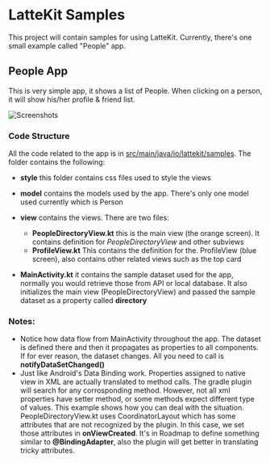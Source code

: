 # LatteKit Samples

This project will contain samples for using LatteKit. Currently, there's one small example called "People" app.

## People App
This is very simple app, it shows a list of People. When clicking on a person, it will show his/her profile & friend list.

![Screenshots](https://imgur.com/ZX0l0Aj.gif)

### Code Structure
All the code related to the app is in [src/main/java/io/lattekit/samples](https://github.com/maannajjar/lattekit/tree/master/lattekit-samples/app/src/main/java/io/lattekit/samples). The folder contains the following:

- **style** this folder contains css files used to style the views
- **model** contains the models used by the app. There's only one model used currently which is Person
- **view** contains the views. There are two files:
	- **PeopleDirectoryView.kt** this is the main view (the orange screen). It contains definition for *PeopleDirectoryView* and other subviews
	- **ProfileView.kt** This contains the definition for the. ProfileView (blue screen), also contains other related views such as the top card

- **MainActivity.kt** it contains the sample dataset used for the app, normally you would retrieve those from API or local database. It also initializes the main view (PeopleDirectoryView) and passed the sample dataset as a property called **directory**

### Notes:
- Notice how data flow from MainActivity throughout the app. The dataset is defined there and then it propagates as properties to all components. If for ever reason, the dataset changes. All you need to call is **notifyDataSetChanged()**
- Just like Android's Data Binding work. Properties assigned to native view in XML are actually translated to method calls. The gradle plugin will search for any corrosponding method. However, not all xml properties have setter method, or some methods expect different type of values. This example shows how you can deal with the situation. PeopleDirectoryView.kt uses CoordinatorLayout which has some attributes that are not recognized by the plugin. In this case, we set those attributes in **onViewCreated**. It's in Roadmap to define something similar to **@BindingAdapter**, also the plugin will get better in translating tricky attributes.